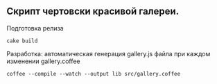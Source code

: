 Скрипт чертовски красивой галереи.
---------------------------------

Подготовка релиза

    cake build

Разработка: автоматическая генерация gallery.js файла при каждом изменении gallery.coffee

    coffee --compile --watch --output lib src/gallery.coffee